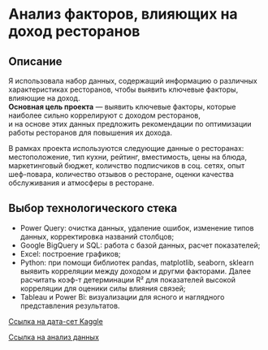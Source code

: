 # Анализ факторов, влияющих на доход ресторанов

## Описание
Я использовала набор данных, содержащий информацию о различных характеристиках ресторанов, чтобы выявить ключевые факторы, влияющие на доход.  
**Основная цель проекта** — выявить ключевые факторы, которые наиболее сильно коррелируют с доходом ресторанов,  
и на основе этих данных предложить рекомендации по оптимизации работы ресторанов для повышения их дохода.  

В рамках проекта используются следующие данные о ресторанах: местоположение, тип кухни, рейтинг, вместимость, цены на блюда, маркетинговый бюджет, 
количство подписчиков в соц. сетях, опыт шеф-повара, количество отзывов о ресторане, оценки качества обслуживания и атмосферы в ресторане.  

## Выбор технологического стека 
- Power Query: очистка данных, удаление ошибок, изменение типов данных, корректировка названий столбцов;  
- Google BigQuery и SQL: работа с базой данных, расчет показателей;  
- Excel: построение графиков;  
- Python: при помощи библиотек pandas, matplotlib, seaborn, sklearn выявить корреляции между доходом и другми факторами. Далее расчитать коэф-т детерминации R² для показателей высокой корреляции для оценики силы влияния связей;
- Tableau и Power Bi: визуализации для ясного и наглядного представления результатов.  

[Ссылка на дата-сет Kaggle ](https://www.kaggle.com/datasets/anthonytherrien/restaurant-revenue-prediction-dataset/data)  

[Ссылка на анализ данных](https://github.com/elemurina/Restaurant-Revenue-Analysis/blob/main/data%20analysis.md) 



